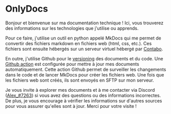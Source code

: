 
# OnlyDocs

Bonjour et bienvenue sur ma documentation technique ! Ici, vous trouverez des informations sur les technologies que j'utilise ou apprends.

Pour ce faire, j'utilise un outil en python appelé MkDocs qui me permet de convertir des fichiers markdown en fichiers web (html, css, etc.). Ces fichiers sont ensuite hébergés sur un serveur virtuel hébergé par [Contabo](https://contabo.com/).

En outre, j'utilise Github pour le [versioning](https://github.com/Theonlymore/OnlyDocs) des documents et du code. Une [Github action](https://github.com/Theonlymore/MkdocsToS3) est configurée pour mettre à jour mes documents automatiquement. Cette action Github permet de surveiller les changements dans le code et de lancer MkDocs pour créer les fichiers web. Une fois que les fichiers web sont créés, ils sont envoyés en SFTP sur mon serveur.

Je vous invite à explorer mes documents et à me contacter via Discord ([Alex_#7263](https://discordapp.com/users/302518030750056450)) si vous avez des questions ou des informations incorrectes. De plus, je vous encourage à vérifier les informations sur d'autres sources pour vous assurer qu'elles sont à jour. Merci pour votre visite !